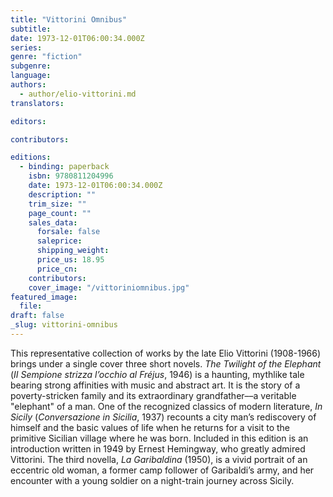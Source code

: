```yaml
---
title: "Vittorini Omnibus"
subtitle:
date: 1973-12-01T06:00:34.000Z
series:
genre: "fiction"
subgenre:
language:
authors:
  - author/elio-vittorini.md
translators:

editors:

contributors:

editions:
  - binding: paperback
    isbn: 9780811204996
    date: 1973-12-01T06:00:34.000Z
    description: ""
    trim_size: ""
    page_count: ""
    sales_data:
      forsale: false
      saleprice:
      shipping_weight:
      price_us: 18.95
      price_cn:
    contributors:
    cover_image: "/vittoriniomnibus.jpg"
featured_image:
  file:
draft: false
_slug: vittorini-omnibus
---
```


This representative collection of works by the late Elio Vittorini (1908-1966) brings under a single cover three short novels. _The Twilight of the Elephant_ (_II Sempione strizza l’occhio al Fréjus_, 1946) is a haunting, mythlike tale bearing strong affinities with music and abstract art. It is the story of a poverty-stricken family and its extraordinary grandfather––a veritable "elephant" of a man. One of the recognized classics of modern literature, _In Sicily_ (_Conversazione in Sicilia_, 1937) recounts a city man’s rediscovery of himself and the basic values of life when he returns for a visit to the primitive Sicilian village where he was born. Included in this edition is an introduction written in 1949 by Ernest Hemingway, who greatly admired Vittorini. The third novella, _La Garibaldina_ (1950), is a vivid portrait of an eccentric old woman, a former camp follower of Garibaldi’s army, and her encounter with a young soldier on a night-train journey across Sicily.

